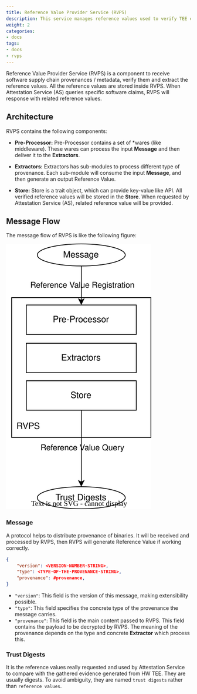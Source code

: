 ```yaml
---
title: Reference Value Provider Service (RVPS)
description: This service manages reference values used to verify TEE evidence
weight: 2
categories:
- docs
tags:
- docs
- rvps
---
```


Reference Value Provider Service (RVPS) is a component to receive software supply chain provenances / metadata, verify them and extract the reference values. All the reference values are stored inside RVPS. When Attestation Service (AS) queries specific software claims, RVPS will response with related reference values.

## Architecture

RVPS contains the following components:

- **Pre-Processor:** Pre-Processor contains a set of *wares (like middleware). These wares can process the input **Message** and then deliver it to the **Extractors**.

- **Extractors:** Extractors has sub-modules to process different type of provenance. Each sub-module will consume the input **Message**, and then generate an output Reference Value.

- **Store:** Store is a trait object, which can provide key-value like API. All verified reference values will be stored in the **Store**. When requested by Attestation Service (AS), related reference value will be provided.

## Message Flow

The message flow of RVPS is like the following figure:

![](https://raw.githubusercontent.com/confidential-containers/trustee/main/rvps/diagrams/rvps.svg)

### Message

A protocol helps to distribute provenance of binaries. It will be received and processed by RVPS, then RVPS will generate Reference Value if working correctly.

```json
{
    "version": <VERSION-NUMBER-STRING>,
    "type": <TYPE-OF-THE-PROVENANCE-STRING>,
    "provenance": #provenance,
}
```

- `"version"`: This field is the version of this message, making extensibility possible.
- `"type"`: This field specifies the concrete type of the provenance the message carries.
- `"provenance"`: This field is the main content passed to RVPS. This field contains the payload to be decrypted by RVPS. The meaning of the provenance depends on the type and concrete **Extractor** which process this.

### Trust Digests

It is the reference values really requested and used by Attestation Service to compare with the gathered evidence generated from HW TEE. They are usually digests. To avoid ambiguity, they are named `trust digests` rather than `reference values`.
